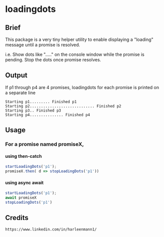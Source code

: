 # loadingdots

## Brief 

This package is a very tiny helper utility to enable displaying a "loading" message until a promise is resolved.

i.e. Show dots like \".....\" on the console window while the promise is pending. Stop the dots once promise resolves.

## Output

If p1 through p4 are 4 promises, loadingdots for each promise is printed on a separate line

```
Starting p1......... Finished p1
Starting p2............................. Finished p2
Starting p3.. Finished p3
Starting p4............... Finished p4
```

## Usage

### For a promise named promiseX, 

#### using then-catch
```javascript
startLoadingDots('p1');
promiseX.then( d => stopLoadingDots('p1'))
```

#### using async await
```javascript
startLoadingDots('p1');
await promiseX
stopLoadingDots('p1')
```

## Credits
```
https://www.linkedin.com/in/harleenmann1/
```